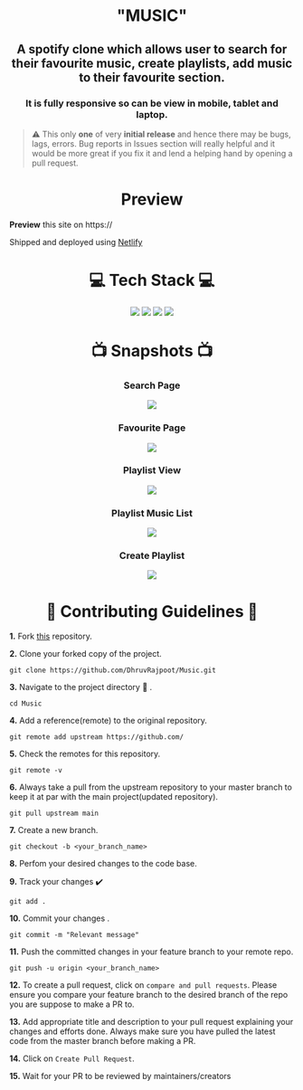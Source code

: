 <h1 align="center" > "MUSIC" </h1>
<h2 align="center"> A spotify clone which allows user to search for their favourite music, create playlists, add music to their favourite section. </h2>
<h3 align="center">It is fully responsive so can be view in mobile, tablet and laptop.</h3>

> ⚠️ This only **one** of very **__initial release__** and hence there may be bugs, lags, errors.
> Bug reports in Issues section will really helpful and it would be more great if you fix it and lend a helping hand by opening a pull request.

<div> <h1 align="center">  Preview </h1>
  <b>Preview</b> this site on https://
  
  Shipped and deployed using [Netlify](https://www.netlify.com/)
</div>

<div class="tech_stack"> <h1 align="center"> 💻 Tech Stack 💻</h1>
  <p align="center">
     <img src="https://img.shields.io/badge/-TypeScript-blue"/> 
    <img src="https://img.shields.io/badge/-React-blue"/>
    <img src="https://img.shields.io/badge/-Redux-blue"/>
    <img src="https://img.shields.io/badge/-React--router--dom-red"/>
  </p>
</div>


<div class="img" align="center" >
  <h1 align="center">📺 Snapshots 📺</h1>
  
  <h3 align="center">Search Page</h3>
<p><img src="https://user-images.githubusercontent.com/96336670/232313712-fb1ab77c-aa4d-4483-8be0-1cbc33f73ff1.png"/></p>

  <h3 align="center">Favourite Page</h3>
   <p><img src="https://user-images.githubusercontent.com/96336670/232313392-41e98899-adb1-4975-b275-5103431771a1.png"/></p>

    
  <h3 align="center">Playlist View</h3>
<p><img src="https://user-images.githubusercontent.com/96336670/232313387-2f7de3ec-6b78-47ff-a7e5-ec204774e37c.png"/></p>


  <h3 align="center">Playlist Music List</h3>
 <p><img src="https://user-images.githubusercontent.com/96336670/232313379-8adb99fe-1947-4137-98f6-48270cbea373.png"/></p>

  <h3 align="center">Create Playlist</h3>
<p><img src="https://user-images.githubusercontent.com/96336670/232313372-d6c13cef-3ef7-474d-8fee-03b320017bee.png"/></p>

  </div>
  
<div class="contribute"> <h1 align="center"> 📌 Contributing Guidelines  📌</h1> 
  
**1.**  Fork [this]() repository.

**2.**  Clone your forked copy of the project.
```
git clone https://github.com/DhruvRajpoot/Music.git
```
**3.** Navigate to the project directory :file_folder: .
```
cd Music
```
**4.** Add a reference(remote) to the original repository.
```
git remote add upstream https://github.com/
```
**5.** Check the remotes for this repository.
```
git remote -v
```
**6.** Always take a pull from the upstream repository to your master branch to keep it at par with the main project(updated repository).
```
git pull upstream main
```
**7.** Create a new branch.
```
git checkout -b <your_branch_name>
```
**8.** Perfom your desired changes to the code base.


**9.** Track your changes :heavy_check_mark: 
```
git add . 
```
**10.** Commit your changes .
```
git commit -m "Relevant message"
```
**11.** Push the committed changes in your feature branch to your remote repo.
```
git push -u origin <your_branch_name>
```
**12.** To create a pull request, click on `compare and pull requests`. Please ensure you compare your feature branch to the desired branch of the repo you are suppose to make a PR to.

**13.** Add appropriate title and description to your pull request explaining your changes and efforts done. Always make sure you have pulled the latest code from the master branch before making a PR.

**14.** Click on `Create Pull Request`.
  
**15.** Wait for your PR to be reviewed by maintainers/creators

</div>
